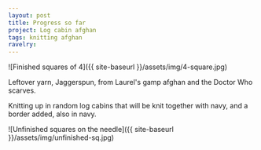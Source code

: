 ```yaml
---
layout: post
title: Progress so far
project: Log cabin afghan
tags: knitting afghan
ravelry: 
---
```

![Finished squares of 4]({{ site-baseurl }}/assets/img/4-square.jpg)

Leftover yarn, Jaggerspun, from Laurel's gamp afghan and the Doctor Who scarves.

Knitting up in random log cabins that will be knit together with navy, and a border added, also in navy.

![Unfinished squares on the needle]({{ site-baseurl }}/assets/img/unfinished-sq.jpg)